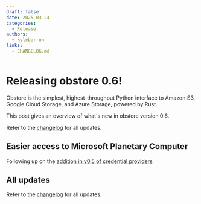 ```yaml
---
draft: false
date: 2025-03-24
categories:
  - Release
authors:
  - kylebarron
links:
  - CHANGELOG.md
---
```


# Releasing obstore 0.6!

Obstore is the simplest, highest-throughput Python interface to Amazon S3, Google Cloud Storage, and Azure Storage, powered by Rust.

This post gives an overview of what's new in obstore version 0.6.

<!-- more -->

Refer to the [changelog](../../CHANGELOG.md) for all updates.

## Easier access to Microsoft Planetary Computer

Following up on the [addition in v0.5 of credential providers](obstore-0.5.md#credential-providers)

## All updates

Refer to the [changelog](../../CHANGELOG.md) for all updates.
